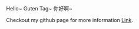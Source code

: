 Hello~ Guten Tag~ 你好啊~

Checkout my github page for more information [Link](http://4103wei.github.io/).


